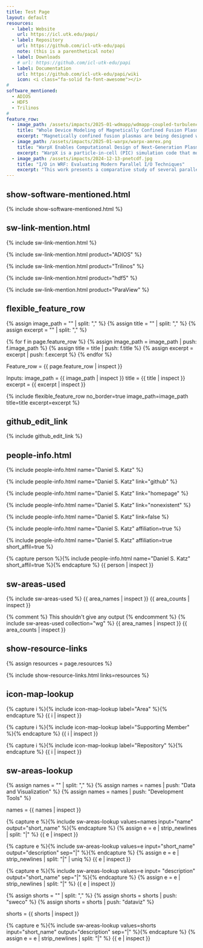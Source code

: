 ```yaml
---
title: Test Page
layout: default
resources:
  - label: Website
    url: https://icl.utk.edu/papi/
  - label: Repository
    url: https://github.com/icl-utk-edu/papi
    note: (this is a parenthetical note)
  - label: Downloads
    # url: https://github.com/icl-utk-edu/papi
  - label: Documentation
    url: https://github.com/icl-utk-edu/papi/wiki
    icon: <i class="fa-solid fa-font-awesome"></i>
#
software_mentioned:
  - ADIOS
  - HDF5
  - Trilinos
#
feature_row:
  - image_path: /assets/impacts/2025-01-wdmapp/wdmapp-coupled-turbulence.jpg
    title: "Whole Device Modeling of Magnetically Confined Fusion Plasma"
    excerpt: "Magnetically confined fusion plasmas are being designed within the International Tokamak Experimental Reactor (ITER) and other projects that will operate in physics regimes only recently achieved through experiment. Modeling and simulation activities are required to design and optimize these new facilities. The fusion community is developing an approach to whole device modeling that will provide predictive numerical simulations of the physics required for magnetically confined fusion plasmas to enable design optimization and fill in the experimental gaps for ITER and future fusion devices."
  - image_path: /assets/impacts/2025-01-warpx/warpx-amrex.png
    title: "WarpX Enables Computational Design of Next-Generation Plasma-Based Accelerators"
    excerpt: "WarpX is a particle-in-cell (PIC) simulation code that models the motion of charged particles or plasma. WarpX is used to model chains of plasma-based particle accelerators for future high-energy physics colliders – table-top particle accelerators. These table-top accelerators can be used in both scientific and medical applications."
  - image_path: /assets/impacts/2024-12-13-pnetcdf.jpg
    title: "I/O in WRF: Evaluating Modern Parallel I/O Techniques"
    excerpt: "This work presents a comparative study of several parallel I/O implementations in the Weather Research and Forecasting model (WRF). The I/O libraries under study include PnetCDF, HDF5 via NetCDF4, and ADIOS. Our evaluation and performance analysis can guide I/O strategies for modern parallel codes."
---
```

## show-software-mentioned.html

{% include show-software-mentioned.html %}

## sw-link-mention.html

{% include sw-link-mention.html %}

{% include sw-link-mention.html product="ADIOS" %}

{% include sw-link-mention.html product="Trilinos" %}

{% include sw-link-mention.html product="hdf5" %}

{% include sw-link-mention.html product="ParaView" %}

## flexible_feature_row

{% assign image_path = "" | split: "," %}
{% assign title = "" | split: "," %}
{% assign excerpt = "" | split: "," %}

{% for f in page.feature_row %}
  {% assign image_path = image_path | push: f.image_path %}
  {% assign title = title | push: f.title %}
  {% assign excerpt = excerpt | push: f.excerpt %}
{% endfor %}

Feature_row = {{ page.feature_row | inspect }}

Inputs:
  image_path = {{ image_path | inspect }}
  title = {{ title | inspect }}
  excerpt = {{ excerpt | inspect }}

{% include flexible_feature_row no_border=true 
    image_path=image_path title=title excerpt=excerpt
%}


## github_edit_link

{% include github_edit_link %}


## people-info.html

{% include people-info.html name="Daniel S. Katz" %}

{% include people-info.html name="Daniel S. Katz" link="github" %}

{% include people-info.html name="Daniel S. Katz" link="homepage" %}

{% include people-info.html name="Daniel S. Katz" link="nonexistent" %}

{% include people-info.html name="Daniel S. Katz" link=false %}

{% include people-info.html name="Daniel S. Katz" affiliation=true %}

{% include people-info.html name="Daniel S. Katz" affiliation=true short_affil=true %}

{% capture person %}{% include people-info.html name="Daniel S. Katz" short_affil=true %}{% endcapture %}
{{ person | inspect }}



## sw-areas-used

{% include sw-areas-used %}
{{ area_names | inspect }} {{ area_counts | inspect }}

{% comment %}
  This shouldn't give any output 
{% endcomment %}
{% include sw-areas-used collection="wg" %}
{{ area_names | inspect }} {{ area_counts | inspect }}

## show-resource-links

{% assign resources = page.resources %}
<ul style="list-style: none; padding: 0">
{% include show-resource-links.html links=resources %}
</ul>

## icon-map-lookup

{% capture i %}{% include icon-map-lookup label="Area" %}{% endcapture %}
{{ i | inspect }}

{% capture i %}{% include icon-map-lookup label="Supporting Member" %}{% endcapture %}
{{ i | inspect }}

{% capture i %}{% include icon-map-lookup label="Repository" %}{% endcapture %}
{{ i | inspect }}

## sw-areas-lookup

{% assign names = "" | split: "," %}
{% assign names = names | push: "Data and Visualization" %}
{% assign names = names | push: "Development Tools" %}

names = {{ names | inspect }}

{% capture e %}{% include sw-areas-lookup values=names input="name" output="short_name" %}{% endcapture %}
{% assign e = e | strip_newlines | split: "|" %}
{{ e | inspect }}

{% capture e %}{% include sw-areas-lookup values=e input="short_name" output="description" sep="|" %}{% endcapture %}
{% assign e = e | strip_newlines | split: "|" | uniq %}
{{ e | inspect }}

{% capture e %}{% include sw-areas-lookup values=e input= "description" output="short_name" sep="|" %}{% endcapture %}
{% assign e = e | strip_newlines | split: "|" %}
{{ e | inspect }}

{% assign shorts = "" | split: "," %}
{% assign shorts = shorts | push: "sweco" %}
{% assign shorts = shorts | push: "dataviz" %}

shorts = {{ shorts | inspect }}

{% capture e %}{% include sw-areas-lookup values=shorts input="short_name" output="description" sep="|" %}{% endcapture %}
{% assign e = e | strip_newlines | split: "|" %}
{{ e | inspect }}